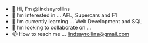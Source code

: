 - 👋 Hi, I’m @lindsayrollins
- 👀 I’m interested in ... AFL, Supercars and F1
- 🌱 I’m currently learning ... Web Development and SQL
- 💞️ I’m looking to collaborate on ...
- 📫 How to reach me ... lindsayrollins@gmail.com

<!---
lindsayrollins/lindsayrollins is a ✨ special ✨ repository because its `README.md` (this file) appears on your GitHub profile.
You can click the Preview link to take a look at your changes.
--->
